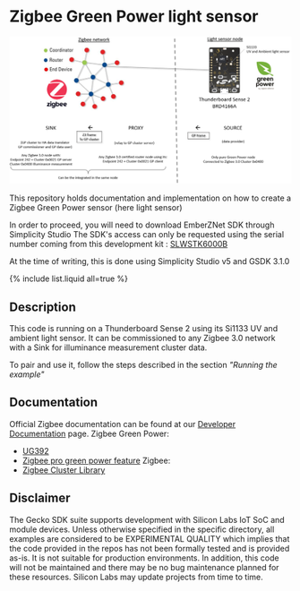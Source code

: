 # Zigbee Green Power light sensor

<img src="images/tutorial_pitch.png" alt="" width="800" class="center">

This repository holds documentation and implementation on how to create a Zigbee Green Power sensor (here light sensor)  

In order to proceed, you will need to download EmberZNet SDK through Simplicity Studio
The SDK's access can only be requested using the serial number coming from this development kit :
[SLWSTK6000B](https://www.silabs.com/development-tools/wireless/zigbee/efr32mg-zigbee-thread-starter-kit)

At the time of writing, this is done using Simplicity Studio v5 and GSDK 3.1.0

{% include list.liquid all=true %}

## Description ##
This code is running on a Thunderboard Sense 2 using its Si1133 UV and ambient light sensor.
It can be commissioned to any Zigbee 3.0 network with a Sink for illuminance measurement cluster data.

To pair and use it, follow the steps described in the section *"Running the example"*

## Documentation ##

Official Zigbee documentation can be found at our [Developer Documentation](https://docs.silabs.com/zigbee/latest/) page.
Zigbee Green Power:
  - [UG392](https://www.google.com/url?sa=t&rct=j&q=&esrc=s&source=web&cd=&cad=rja&uact=8&ved=2ahUKEwiW8ujrhIruAhVOrxoKHXD-B4wQFjAAegQIBRAC&url=https%3A%2F%2Fwww.silabs.com%2Fdocuments%2Fpublic%2Fuser-guides%2Fug392-using-sl-green-power-with-ezp.pdf&usg=AOvVaw1z-XzjI55_ExlDnChtSArt)
  - [Zigbee pro green power feature](https://zigbeealliance.org/wp-content/uploads/2019/11/docs-09-5499-26-batt-zigbee-green-power-specification.pdf)
Zigbee:
  - [Zigbee Cluster Library](https://zigbeealliance.org/wp-content/uploads/2019/12/07-5123-06-zigbee-cluster-library-specification.pdf)

## Disclaimer ##

The Gecko SDK suite supports development with Silicon Labs IoT SoC and module devices. Unless otherwise specified in the specific directory, all examples are considered to be EXPERIMENTAL QUALITY which implies that the code provided in the repos has not been formally tested and is provided as-is.  It is not suitable for production environments.  In addition, this code will not be maintained and there may be no bug maintenance planned for these resources. Silicon Labs may update projects from time to time.
